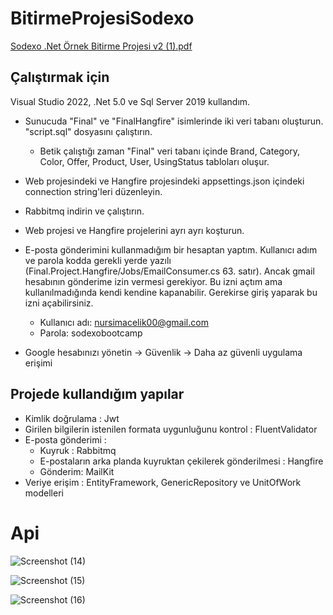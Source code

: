 # BitirmeProjesiSodexo

[Sodexo .Net Örnek Bitirme Projesi v2 (1).pdf](https://github.com/Semra4141/BitirmeProjesiSodexo/files/8022593/Sodexo.Net.Ornek.Bitirme.Projesi.v2.1.pdf)

## Çalıştırmak için

Visual Studio 2022, .Net 5.0 ve Sql Server 2019 kullandım.

- Sunucuda "Final" ve "FinalHangfire" isimlerinde iki veri tabanı oluşturun. "script.sql" dosyasını çalıştırın.
  - Betik çalıştığı zaman "Final" veri tabanı içinde Brand, Category, Color, Offer, Product, User, UsingStatus tabloları oluşur.
- Web projesindeki ve Hangfire projesindeki appsettings.json içindeki connection string'leri düzenleyin.
- Rabbitmq indirin ve çalıştırın.
- Web projesi ve Hangfire projelerini ayrı ayrı koşturun.

- E-posta gönderimini kullanmadığım bir hesaptan yaptım. Kullanıcı adım ve parola kodda gerekli yerde yazılı (Final.Project.Hangfire/Jobs/EmailConsumer.cs 63. satır). Ancak gmail hesabının gönderime izin vermesi gerekiyor. Bu izni açtım ama kullanılmadığında kendi kendine kapanabilir. Gerekirse giriş yaparak bu izni açabilirsiniz.
  - Kullanıcı adı: nursimacelik00@gmail.com
  - Parola: sodexobootcamp
- Google hesabınızı yönetin -> Güvenlik -> Daha az güvenli uygulama erişimi

## Projede kullandığım yapılar

- Kimlik doğrulama : Jwt
- Girilen bilgilerin istenilen formata uygunluğunu kontrol : FluentValidator
- E-posta gönderimi :
  - Kuyruk : Rabbitmq
  - E-postaların arka planda kuyruktan çekilerek gönderilmesi : Hangfire
  - Gönderim: MailKit
- Veriye erişim : EntityFramework, GenericRepository ve UnitOfWork modelleri


# Api
![Screenshot (14)](https://user-images.githubusercontent.com/33669453/154668708-7bc50a18-36c4-4b75-b7a4-a40b52c04e16.png)

![Screenshot (15)](https://user-images.githubusercontent.com/33669453/154668774-44e6162d-60fc-42cc-a679-bce988acfb98.png)

![Screenshot (16)](https://user-images.githubusercontent.com/33669453/154668815-5d525fe3-3956-4788-9f80-494702fa5d1f.png)

